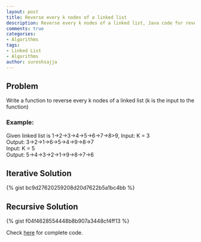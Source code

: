 ```yaml
---
layout: post
title: Reverse every k nodes of a linked list
description: Reverse every k nodes of a linked list, Java code for reverse every k nodes of a linked list 
comments: true
categories:
- Algorithms
tags:
- Linked List
- Algorithms
author: sureshsajja
---
```


## Problem

Write a function to reverse every k nodes of a linked list (k is the input to the function)


### Example:

Given linked list is 1->2->3->4->5->6->7->8>9, 
Input: K = 3  
Output: 3->2->1->6->5->4->9->8->7  
Input: K = 5  
Output: 5->4->3->2->1->9->8->7->6  

## Iterative Solution

{% gist bc9d27620259208d20d7622b5a1bc4bb %}

## Recursive Solution

{% gist f04f4628554448b8b907a3448cf4ff13 %}


Check [here](https://github.com/sureshsajja/CodeRevisited/blob/master/src/com/coderevisited/linkedlists/singly/ReverseKNodesAsGroup.java) for complete code.

